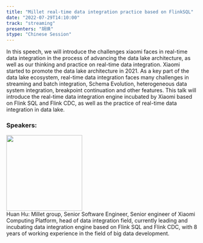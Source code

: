 ```yaml
---
title: "Millet real-time data integration practice based on FlinkSQL"
date: "2022-07-29T14:10:00"
track: "streaming"
presenters: "胡焕"
stype: "Chinese Session"
---
```

In this speech, we will introduce the challenges xiaomi faces in real-time data integration in the process of advancing the data lake architecture, as well as our thinking and practice on real-time data integration.
Xiaomi started to promote the data lake architecture in 2021. As a key part of the data lake ecosystem, real-time data integration faces many challenges in streaming and batch integration, Schema Evolution, heterogeneous data system integration, breakpoint continuation and other features. This talk will introduce the real-time data integration engine incubated by Xiaomi based on Flink SQL and Flink CDC, as well as the practice of real-time data integration in data lake.
 ### Speakers: 
 <img src="images/speaker/1164.png" width="200" /><br>Huan Hu: Millet group, Senior Software Engineer, Senior engineer of Xiaomi Computing Platform, head of data integration field, currently leading and incubating data integration engine based on Flink SQL and Flink CDC, with 8 years of working experience in the field of big data development.

 